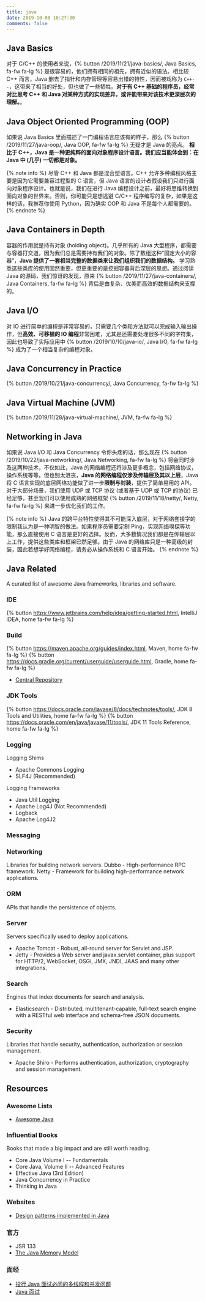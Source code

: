 ```yaml
---
title: java
date: 2019-10-08 10:27:30
comments: false
---
```

## Java Basics
对于 C/C++ 的使用者来说，{% button /2019/11/21/java-basics/, Java Basics, fa-fw fa-lg %} 是很容易的，他们拥有相同的祖先，拥有近似的语法。相比较 C++ 而言，Java 删去了指针和内存管理等容易出错的特性，因而被戏称为 `C++--`，这带来了相当的好处，但也做了一些牺牲。**对于有 C++ 基础的程序员，经常对比思考 C++ 和 Java 对某种方式的实现差异，或许能带来对该技术更深层次的理解。**。

## Java Object Oriented Programming (OOP)
如果说 Java Basics 里面描述了一门编程语言应该有的样子，那么 {% button /2019/11/27/java-oop/, Java OOP, fa-fw fa-lg %} 无疑才是 Java 的亮点。 **相比于 C++，Java 是一种更纯粹的面向对象程序设计语言。我们应当能体会到：在 Java 中 (几乎) 一切都是对象。**

{% note info %}
尽管 C++ 和 Java 都是混合型语言。C++ 允许多种编程风格主要是因为它需要兼容过程型的 C 语言，但 Java 语言的设计者假设我们只进行面向对象程序设计。也就是说，我们在进行 Java 编程设计之前，最好将思维转换到面向对象的世界来。否则，你可能只是想逃避 C/C++ 程序编写的复杂，如果是这样的话，我推荐你使用 Python，因为确实 OOP 和 Java 不是每个人都需要的。
{% endnote %}

## Java Containers in Depth
容器的作用就是持有对象 (holding object)。几乎所有的 Java 大型程序，都需要与容器打交道，因为我们总是需要持有我们的对象。除了数组这种“固定大小的容器”，**Java 提供了一套相当完整的数据类来让我们组织我们的数据结构。** 学习熟悉这些类库的使用固然重要，但更重要的是挖掘容器背后深层的思想。通过阅读 Java 的源码，我们惊讶的发现，原来 {% button /2019/11/27/java-containers/, Java Containers, fa-fw fa-lg %} 背后是由复杂、优美而高效的数据结构来支撑的。

## Java I/O
对 IO 进行简单的编程是非常容易的，只需要几个类和方法就可以完成输入输出操作，但**高效、可移植的 IO 编程**非常困难，尤其是还需要处理很多不同的字符集，因此也导致了实际应用中 {% button /2019/10/10/java-io/, Java I/O, fa-fw fa-lg %} 成为了一个相当复杂的编程对象。

## Java Concurrency in Practice
{% button /2019/10/21/java-concurrency/, Java Concurrency, fa-fw fa-lg %}

## Java Virtual Machine (JVM)
{% button /2019/11/28/java-virtual-machine/, JVM, fa-fw fa-lg %}

## Networking in Java
如果说 Java I/O 和 Java Concurrency 令你头疼的话，那么现在 {% button /2019/10/22/java-networking/, Java Networking, fa-fw fa-lg %} 将会同时涉及这两种技术，不仅如此，Java 的网络编程还将涉及更多概念，包括网络协议，操作系统等等。但也别太沮丧，**Java 的网络编程仅涉及传输层及其以上层**，Java 将 C 语言实现的底层网络功能做了进一步**限制与封装**，提供了简单易用的 API。对于大部分场景，我们使用 UDP 或 TCP 协议 (或者基于 UDP 或 TCP 的协议) 已经足够，甚至我们可以使用成熟的网络框架 {% button /2019/11/18/netty/, Netty, fa-fw fa-lg %} 来进一步优化我们的工作。

{% note info %}
Java 的跨平台特性使得其不可能深入底层，对于网络套接字的限制我认为是一种明智的做法。如果程序员需要定制 Ping，实现网络嗅探等功能，那么直接使用 C 语言是更好的选择。反而，大多数情况我们都是在传输层以上工作，提供这些类库和框架已然足够。由于 Java 的网络库只是一种高级的封装，因此若想学好网络编程，请务必从操作系统和 C 语言开始。
{% endnote %}

## Java Related
A curated list of awesome Java frameworks, libraries and software.

### IDE
{% button https://www.jetbrains.com/help/idea/getting-started.html, IntelliJ IDEA, home fa-fw fa-lg %}

### Build
{% button https://maven.apache.org/guides/index.html, Maven, home fa-fw fa-lg %}
{% button https://docs.gradle.org/current/userguide/userguide.html, Gradle, home fa-fw fa-lg %}

- [Central Repository](https://search.maven.org/)

### JDK Tools
{% button https://docs.oracle.com/javase/8/docs/technotes/tools/, JDK 8 Tools and Utilities, home fa-fw fa-lg %}
{% button https://docs.oracle.com/en/java/javase/11/tools/, JDK 11 Tools Reference, home fa-fw fa-lg %}

### Logging
Logging Shims
- Apache Commons Logging
- SLF4J (Recommended) 

Logging Frameworks
- Java Util Logging
- Apache Log4J (Not Recommended)
- Logback
- Apache Log4J2

### Messaging

### Networking
Libraries for building network servers.
Dubbo - High-performance RPC framework.
Netty - Framework for building high-performance network applications.

### ORM
APIs that handle the persistence of objects.

### Server
Servers specifically used to deploy applications.
- Apache Tomcat - Robust, all-round server for Servlet and JSP.
- Jetty - Provides a Web server and javax.servlet container, plus support for HTTP/2, WebSocket, OSGi, JMX, JNDI, JAAS and many other integrations.

### Search
Engines that index documents for search and analysis.
- Elasticsearch - Distributed, multitenant-capable, full-text search engine with a RESTful web interface and schema-free JSON documents.

### Security
Libraries that handle security, authentication, authorization or session management.
- Apache Shiro - Performs authentication, authorization, cryptography and session management.


## Resources
### Awesome Lists
- [Awesome Java](https://github.com/akullpp/awesome-java)

### Influential Books
Books that made a big impact and are still worth reading.
- Core Java Volume I -- Fundamentals
- Core Java, Volume II -- Advanced Features
- Effective Java (3rd Edition)
- Java Concurrency in Practice
- Thinking in Java

### Websites
- [Design patterns implemented in Java](https://java-design-patterns.com/)

### 官方
- JSR 133
- [The Java Memory Model](http://www.cs.umd.edu/~pugh/java/memoryModel/)

### 面经
- [投行 Java 面试必问的多线程和并发问题](https://zhuanlan.zhihu.com/p/83978358)
- [Java 面试](https://zhuanlan.zhihu.com/p/84106079)